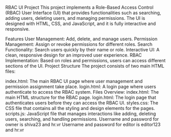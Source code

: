 RBAC UI Project This project implements a Role-Based Access Control (RBAC) User Interface (UI) that provides functionalities such as searching, adding users, deleting users, and managing permissions. The UI is designed with HTML, CSS, and JavaScript, and it is fully interactive and responsive.

Features User Management: Add, delete, and manage users. Permission Management: Assign or revoke permissions for different roles. Search Functionality: Search users quickly by their name or role. Interactive UI: A clean, responsive design for an improved user experience. RBAC Implementation: Based on roles and permissions, users can access different sections of the UI. Project Structure The project consists of two main HTML files:

index.html: The main RBAC UI page where user management and permission assignment take place. login.html: A login page where users authenticate to access the RBAC system. Files Overview: index.html: The main HTML structure for the RBAC page. login.html: The login page that authenticates users before they can access the RBAC UI. styles.css: The CSS file that contains all the styling and design elements for the pages. scripts.js: JavaScript file that manages interactions like adding, deleting users, searching, and handling permissions.
Username and password for owner is shiva23 and hr.vr
Username and password for editor is editor123 and hr.vr

